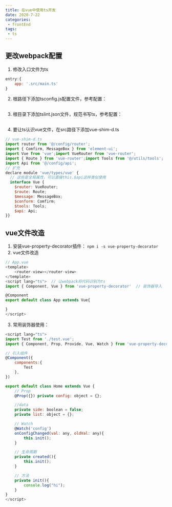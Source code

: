 ```yaml
---  
title: 在vue中使用ts开发
date: 2020-7-22
categories:  
 - frontEnd  
tags:  
 - ts  
---  
```

## 更改webpack配置
1. 修改入口文件为ts
```js
entry:{
    app: '.src/main.ts'
}
```
2. 根路径下添加tsconfig.js配置文件，参考配置：
```js

```
3. 根目录下添加tslint.json文件，规范书写ts，参考配置：
```js

```
4. 要让ts认识vue文件，在src路径下添加vue-shim-d.ts
```js
// vue-shim-d.ts
import router from '@/config/router';
import { Comfirm, MessageBox } from 'element-ui';
import Vue from 'vue';import VueRouter from 'vue-router';
import { Route } from 'vue-router';import Tools from '@/utils/tools';
import Api from '@/config/api';
// 扩充
declare module 'vue/types/vue' {
  // 这些是全局属性，可以直接this.$api这样类似使用  
  interface Vue {    
    $router: VueRouter;        
    $route: Route;          
    $message: MessageBox;        
    $conform: Comfirm;        
    $tools: Tools;        
    $api: Api;     
}}
```

## vue文件改造
1. 安装vue-property-decorator插件：
`npm i -s vue-property-decorator`
2. vue文件改造
```js
// App.vue
<template>
    <router-view></router-view>
</template>
<script lang="ts">  // 让webpack将代码识别为ts
import { Component, Vue } from 'vue-property-decorator'  // 装饰器导入

@Component
export default class App extends Vue{

}
</script>
```
3. 常用装饰器使用：
```js
<script lang="ts">
import Test from './test.vue';
import { Component, Prop, Provide, Vue, Watch } from 'vue-property-decorator';

// 引入组件
@Component({
    components:{
        Test
    },
})

export default class Home extends Vue {
    // Prop
    @Prop({}) private config: object = {};

    //data
    private side: boolean = false;
    private list: object = {};

    // Watch
    @Watch('config')
    onConfigChanged(val: any, oldVal: any){
        this.init();
    }

    // 生命周期
    private created(){
        this.init();
    }

    // 方法
    private init(){
        console.log("hi");
    }
}
</script>
```